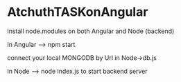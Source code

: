 # AtchuthTASKonAngular

install node.modules on both Angular and Node (backend)

in Angular -->
npm start 

connect your local MONGODB by Url in Node->db.js

in Node -->
node  index.js 
to start backend  server
